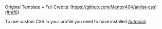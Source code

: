 Original Template + Full Credits: [https://github.com/Mentor404/anilist-css](#ref0)

To use custom CSS in your profile you need to have installed [Automail](https://github.com/hohMiyazawa/Automail)
